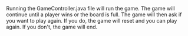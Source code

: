 Running the GameController.java file will run the game. The game will continue until a player wins or the board is full. The game will then ask if you want to play again. If you do, the game will reset and you can play again. If you don't, the game will end.
